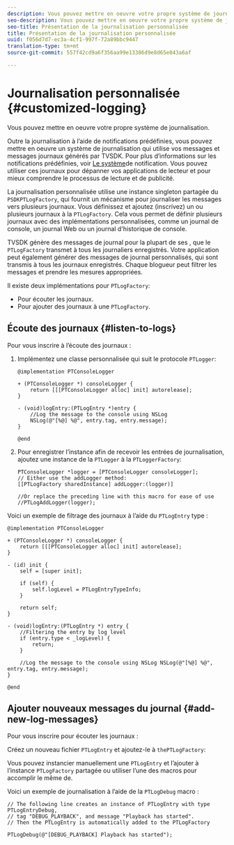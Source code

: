 ```yaml
---
description: Vous pouvez mettre en oeuvre votre propre système de journalisation.
seo-description: Vous pouvez mettre en oeuvre votre propre système de journalisation.
seo-title: Présentation de la journalisation personnalisée
title: Présentation de la journalisation personnalisée
uuid: f056d7d7-ec3a-4cf1-997f-72a89bbc9447
translation-type: tm+mt
source-git-commit: 557f42cd9a6f356aa99e13386d9e8d65e043a6af

---
```



# Journalisation personnalisée {#customized-logging}

Vous pouvez mettre en oeuvre votre propre système de journalisation.

Outre la journalisation à l’aide de notifications prédéfinies, vous pouvez mettre en oeuvre un système de journalisation qui utilise vos messages et messages journaux générés par TVSDK. Pour plus d’informations sur les notifications prédéfinies, voir [Le système](https://help.adobe.com/en_US/primetime/psdk/ios/index.html#PSDKs-concept-The_Notification_System)de notification. Vous pouvez utiliser ces journaux pour dépanner vos applications de lecteur et pour mieux comprendre le processus de lecture et de publicité.

La journalisation personnalisée utilise une instance singleton partagée du `PSDKPTLogFactory`, qui fournit un mécanisme pour journaliser les messages vers plusieurs journaux. Vous définissez et ajoutez (inscrivez) un ou plusieurs journaux à la `PTLogFactory`. Cela vous permet de définir plusieurs journaux avec des implémentations personnalisées, comme un journal de console, un journal Web ou un journal d&#39;historique de console.

TVSDK génère des messages de journal pour la plupart de ses  , que le `PTLogFactory` transmet à tous les journaliers enregistrés. Votre application peut également générer des messages de journal personnalisés, qui sont transmis à tous les journaux enregistrés. Chaque blogueur peut filtrer les messages et prendre les mesures appropriées.

Il existe deux implémentations pour `PTLogFactory`:

* Pour écouter les journaux.
* Pour ajouter des journaux à une `PTLogFactory`.

## Écoute des journaux {#listen-to-logs}

Pour vous inscrire à l’écoute des journaux :
1. Implémentez une classe personnalisée qui suit le protocole `PTLogger`:

   ```
   @implementation PTConsoleLogger 
   
   + (PTConsoleLogger *) consoleLogger { 
       return [[[PTConsoleLogger alloc] init] autorelease]; 
   } 
   
   - (void)logEntry:(PTLogEntry *)entry { 
       //Log the message to the console using NSLog  
       NSLog(@"[%@] %@", entry.tag, entry.message); 
   } 
   
   @end
   ```

1. Pour enregistrer l’instance afin de recevoir les entrées de journalisation, ajoutez une instance de la `PTLogger` à la `PTLoggerFactory`:

   ```
   PTConsoleLogger *logger = [PTConsoleLogger consoleLogger]; 
   // Either use the addLogger method: 
   [[PTLogFactory sharedInstance] addLogger:(logger)] 
   
   //Or replace the preceding line with this macro for ease of use 
   //PTLogAddLogger(logger); 
   ```

<!--<a id="example_3738B5A8B4C048D28695E62297CF39E3"></a>-->

Voici un exemple de filtrage des journaux à l’aide du `PTLogEntry` type :

```
@implementation PTConsoleLogger 
 
+ (PTConsoleLogger *) consoleLogger { 
    return [[[PTConsoleLogger alloc] init] autorelease]; 
} 
 
- (id) init { 
    self = [super init]; 
 
    if (self) { 
        self.logLevel = PTLogEntryTypeInfo; 
    } 
 
    return self; 
} 
 
- (void)logEntry:(PTLogEntry *) entry { 
    //Filtering the entry by log level  
    if (entry.type < _logLevel) { 
        return; 
    } 
 
    //Log the message to the console using NSLog NSLog(@"[%@] %@", entry.tag, entry.message); 
} 
 
@end
```

## Ajouter nouveaux messages du journal {#add-new-log-messages}

Pour vous inscrire pour écouter les journaux :

Créez un nouveau fichier `PTLogEntry` et ajoutez-le à `thePTLogFactory`:

Vous pouvez instancier manuellement une `PTLogEntry` et l’ajouter à l’instance `PTLogFactory` partagée ou utiliser l’une des macros pour accomplir le même  de.

Voici un exemple de journalisation à l’aide de la `PTLogDebug` macro :

<!--<a id="example_F014436E1686468F941F4EBD1A21B18E"></a>-->

```
// The following line creates an instance of PTLogEntry with type PTLogEntryDebug, 
// tag "DEBUG_PLAYBACK", and message "Playback has started". 
// Then the PTLogEntry is automatically added to the PTLogFactory  
 
PTLogDebug(@"[DEBUG_PLAYBACK] Playback has started");
```
